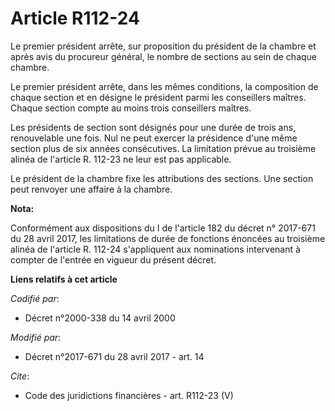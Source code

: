# Article R112-24

Le premier président arrête, sur proposition du président de la chambre et après avis du procureur général, le nombre de
sections au sein de chaque chambre.

Le premier président arrête, dans les mêmes conditions, la composition de chaque section et en désigne le président parmi les
conseillers maîtres. Chaque section compte au moins trois conseillers maîtres.

Les présidents de section sont désignés pour une durée de trois ans, renouvelable une fois. Nul ne peut exercer la présidence
d'une même section plus de six années consécutives. La limitation prévue au troisième alinéa de l'article R. 112-23 ne leur
est pas applicable.

Le président de la chambre fixe les attributions des sections. Une section peut renvoyer une affaire à la chambre.

**Nota:**

Conformément aux dispositions du I de l'article 182 du décret n° 2017-671 du 28 avril 2017, les limitations de durée de
fonctions énoncées au troisième alinéa de l'article R. 112-24 s'appliquent aux nominations intervenant à compter de l'entrée
en vigueur du présent décret.

**Liens relatifs à cet article**

_Codifié par_:

  - Décret n°2000-338 du 14 avril 2000

_Modifié par_:

  - Décret n°2017-671 du 28 avril 2017 - art. 14

_Cite_:

  - Code des juridictions financières - art. R112-23 (V)
